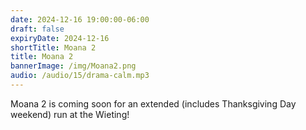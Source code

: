 ```yaml
---
date: 2024-12-16 19:00:00-06:00
draft: false
expiryDate: 2024-12-16
shortTitle: Moana 2
title: Moana 2
bannerImage: /img/Moana2.png
audio: /audio/15/drama-calm.mp3
---
```

Moana 2 is coming soon for an extended (includes Thanksgiving Day weekend) run at the Wieting! 
